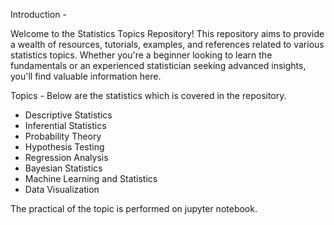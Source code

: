 Introduction -

Welcome to the Statistics Topics Repository! This repository aims to provide a wealth of resources, tutorials, examples, and references related to various statistics topics. Whether you're a beginner looking to learn the fundamentals or an experienced statistician seeking advanced insights, you'll find valuable information here.

Topics -
Below are the statistics which is covered in the repository.

- Descriptive Statistics
- Inferential Statistics
- Probability Theory
- Hypothesis Testing
- Regression Analysis
- Bayesian Statistics
- Machine Learning and Statistics
- Data Visualization

The practical of the topic is performed on jupyter notebook.
